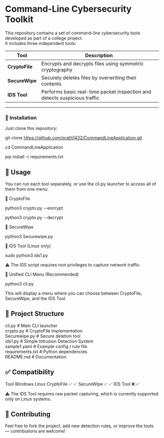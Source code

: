 # Command-Line Cybersecurity Toolkit

This repository contains a set of command-line cybersecurity tools developed as part of a college project.  
It includes three independent tools:

| Tool               | Description                                                                 |
|--------------------|-----------------------------------------------------------------------------|
| **CryptoFile**     | Encrypts and decrypts files using symmetric cryptography                    |
| **SecureWipe**     | Securely deletes files by overwriting their contents                        |
| **IDS Tool**       | Performs basic real-time packet inspection and detects suspicious traffic   |

---

### 🔧 Installation

Just clone this repository:

git clone https://github.com/prath1432/CommandLineApplication.git

cd CommandLineApplication

pip install -r requirements.txt

## 🚀 Usage

You can run each tool separately, or use the cli.py launcher to access all of them from one menu:

🔐 CryptoFile

python3 crypto.py --encrypt <file>


python3 crypto.py --decrypt <file>

🧹 SecureWipe

python3 Securewipe.py <file>

🚨 IDS Tool (Linux only)

sudo python3 ids1.py


⚠️ The IDS script requires root privileges to capture network traffic.


🧭 Unified CLI Menu (Recommended)

python3 cli.py


This will display a menu where you can choose between CryptoFile, SecureWipe, and the IDS Tool.

## 📂 Project Structure
cli.py              # Main CLI launcher  
crypto.py           # CryptoFile implementation  
Securewipe.py       # Secure deletion tool  
ids1.py             # Simple Intrusion Detection System  
sample1.yaml        # Example config / rule file  
requirements.txt    # Python dependencies  
README.md           # Documentation  
 

## ✅ Compatibility
Tool	     Windows	Linux
CryptoFile	    ✅	✅
SecureWipe	    ✅	✅
IDS Tool	      ❌	✅

⚠️ The IDS Tool requires raw packet capturing, which is currently supported only on Linux systems.

## 🙏 Contributing

Feel free to fork the project, add new detection rules, or improve the tools — contributions are welcome!
